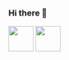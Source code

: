 ### Hi there 👋

<div>
  <img style="width:50px; height:50px" src="https://cdn.jsdelivr.net/gh/devicons/devicon/icons/css3/css3-original.svg" />
  <img style="width:50px; height:50px" src="https://cdn.jsdelivr.net/gh/devicons/devicon/icons/typescript/typescript-original.svg" />
</div>

            
          
